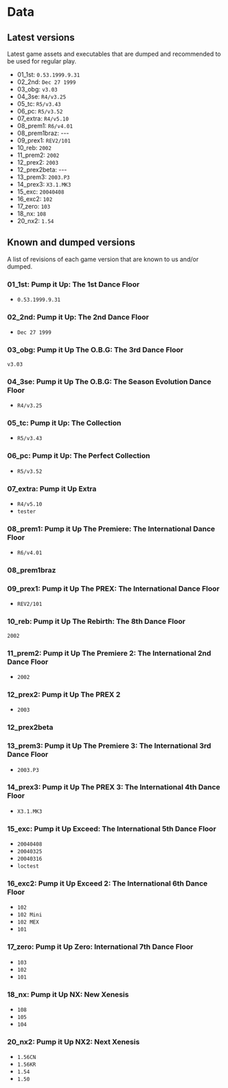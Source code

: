 # Data
## Latest versions
Latest game assets and executables that are dumped and recommended to be used for regular play.

* 01_1st: `0.53.1999.9.31`
* 02_2nd: `Dec 27 1999`
* 03_obg: `v3.03`
* 04_3se: `R4/v3.25`
* 05_tc: `R5/v3.43`
* 06_pc: `R5/v3.52`
* 07_extra: `R4/v5.10`
* 08_prem1: `R6/v4.01`
* 08_prem1braz: ---
* 09_prex1: `REV2/101`
* 10_reb: `2002`
* 11_prem2: `2002`
* 12_prex2: `2003`
* 12_prex2beta: ---
* 13_prem3: `2003.P3`
* 14_prex3: `X3.1.MK3`
* 15_exc: `20040408`
* 16_exc2: `102`
* 17_zero: `103`
* 18_nx: `108`
* 20_nx2: `1.54`

## Known and dumped versions
A list of revisions of each game version that are known to us and/or dumped.

### 01_1st: Pump it Up: The 1st Dance Floor
* `0.53.1999.9.31`

### 02_2nd: Pump it Up: The 2nd Dance Floor
* `Dec 27 1999`

### 03_obg: Pump it Up The O.B.G: The 3rd Dance Floor
`v3.03`

### 04_3se: Pump it Up The O.B.G: The Season Evolution Dance Floor
* `R4/v3.25`

### 05_tc: Pump it Up: The Collection
* `R5/v3.43`

### 06_pc: Pump it Up: The Perfect Collection
* `R5/v3.52`

### 07_extra: Pump it Up Extra
* `R4/v5.10`
* `tester`
 
### 08_prem1: Pump it Up The Premiere: The International Dance Floor
* `R6/v4.01`

### 08_prem1braz


### 09_prex1: Pump it Up The PREX: The International Dance Floor
* `REV2/101`

### 10_reb: Pump it Up The Rebirth: The 8th Dance Floor
`2002`

### 11_prem2: Pump it Up The Premiere 2: The International 2nd Dance Floor
* `2002`

### 12_prex2: Pump it Up The PREX 2
* `2003`

### 12_prex2beta


### 13_prem3: Pump it Up The Premiere 3: The International 3rd Dance Floor
* `2003.P3`

### 14_prex3: Pump it Up The PREX 3: The International 4th Dance Floor
* `X3.1.MK3`

### 15_exc: Pump it Up Exceed: The International 5th Dance Floor
* `20040408`
* `20040325`
* `20040316`
* `loctest`

### 16_exc2: Pump it Up Exceed 2: The International 6th Dance Floor
* `102`
* `102 Mini`
* `102 MEX`
* `101`

### 17_zero: Pump it Up Zero: International 7th Dance Floor
* `103`
* `102`
* `101`

### 18_nx: Pump it Up NX: New Xenesis
* `108`
* `105`
* `104`

### 20_nx2: Pump it Up NX2: Next Xenesis
* `1.56CN`
* `1.56KR`
* `1.54`
* `1.50`
